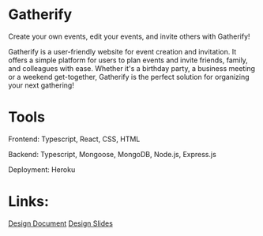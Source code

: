 # Gatherify

Create your own events, edit your events, and invite others with Gatherify!

Gatherify is a user-friendly website for event creation and invitation. It offers a simple platform for users to plan events and invite friends, family, and colleagues with ease. Whether it's a birthday party, a business meeting or a weekend get-together, Gatherify is the perfect solution for organizing your next gathering!


# Tools

Frontend: Typescript, React, CSS, HTML

Backend: Typescript, Mongoose, MongoDB, Node.js, Express.js 

Deployment: Heroku

# Links: 
[Design Document](https://docs.google.com/document/d/1g-bXLr8UO42HDgAfFCyfsVBnmkwYqKfE1W28yO5zXek/edit?usp=sharing)
[Design Slides](https://docs.google.com/presentation/d/1uxIiyStIwSSvVreXjd5kB0ZB-hvAQ6iZb3KPsZW9wT4/edit?usp=sharing)





